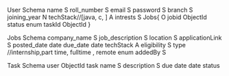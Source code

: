 User Schema
    name S
    roll_number S
    email S
    password S
    branch S
    joining_year N
    techStack//[java, c, ] A
    intrests S
    Jobs{ O
        jobid ObjectId
        status enum
        taskId ObjectId
    }


Jobs Schema
    company_name S
    job_description S
    location S
    applicationLink S
    posted_date date
    due_date date
    techStack A
    eligibility S
    type //internship,part time, fulltime , remote enum
    addedBy S

Task Schema
    user ObjectId
    task name S
    description S
    due date date
    status
